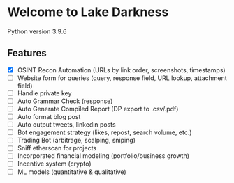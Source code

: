 # Welcome to Lake Darkness
Python version 3.9.6

## Features
- [x] OSINT Recon Automation (URLs by link order, screenshots, timestamps)
- [ ] Website form for queries (query, response field, URL lookup, attachment field)
- [ ] Handle private key
- [ ] Auto Grammar Check (response)
- [ ] Auto Generate Compiled Report (DP export to .csv/.pdf)
- [ ] Auto format blog post
- [ ] Auto output tweets, linkedin posts
- [ ] Bot engagement strategy (likes, repost, search volume, etc.)
- [ ] Trading Bot (arbitrage, scalping, sniping)
- [ ] Sniff etherscan for projects
- [ ] Incorporated financial modeling (portfolio/business growth)
- [ ] Incentive system (crypto)
- [ ] ML models (quantitative & qualitative)